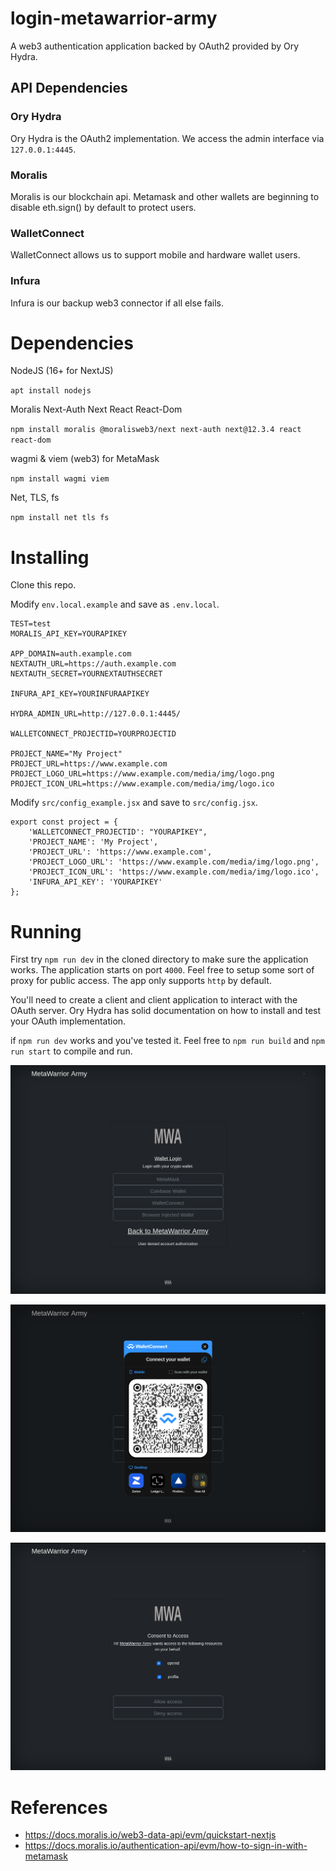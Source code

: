 # login-metawarrior-army
A web3 authentication application backed by OAuth2 provided by Ory Hydra.

## API Dependencies
### Ory Hydra
Ory Hydra is the OAuth2 implementation. We access the admin interface via `127.0.0.1:4445`.

### Moralis
Moralis is our blockchain api. Metamask and other wallets are beginning to disable eth.sign() by default to protect users.

### WalletConnect
WalletConnect allows us to support mobile and hardware wallet users.

### Infura
Infura is our backup web3 connector if all else fails.

# Dependencies
NodeJS (16+ for NextJS)

`apt install nodejs`

Moralis Next-Auth Next React React-Dom

`npm install moralis @moralisweb3/next next-auth next@12.3.4 react react-dom`

wagmi & viem (web3) for MetaMask

`npm install wagmi viem`

Net, TLS, fs 

`npm install net tls fs`

# Installing

Clone this repo.

Modify `env.local.example` and save as `.env.local`.

```
TEST=test
MORALIS_API_KEY=YOURAPIKEY

APP_DOMAIN=auth.example.com
NEXTAUTH_URL=https://auth.example.com
NEXTAUTH_SECRET=YOURNEXTAUTHSECRET

INFURA_API_KEY=YOURINFURAAPIKEY

HYDRA_ADMIN_URL=http://127.0.0.1:4445/

WALLETCONNECT_PROJECTID=YOURPROJECTID

PROJECT_NAME="My Project"
PROJECT_URL=https://www.example.com
PROJECT_LOGO_URL=https://www.example.com/media/img/logo.png
PROJECT_ICON_URL=https://www.example.com/media/img/logo.ico

```

Modify `src/config_example.jsx` and save to `src/config.jsx`.

```
export const project = {
    'WALLETCONNECT_PROJECTID': "YOURAPIKEY",
    'PROJECT_NAME': 'My Project',
    'PROJECT_URL': 'https://www.example.com',
    'PROJECT_LOGO_URL': 'https://www.example.com/media/img/logo.png',
    'PROJECT_ICON_URL': 'https://www.example.com/media/img/logo.ico',
    'INFURA_API_KEY': 'YOURAPIKEY'
};
```

# Running
First try `npm run dev` in the cloned directory to make sure the application works. The application starts on port `4000`. Feel free to setup some sort of proxy for public access. The app only supports `http` by default.

You'll need to create a client and client application to interact with the OAuth server. Ory Hydra has solid documentation on how to install and test your OAuth implementation.

if `npm run dev` works and you've tested it. Feel free to `npm run build` and `npm run start` to compile and run.

![screenshot](https://github.com/MetaWarrior-Army/login-metawarrior-army/blob/61dc3a694c486926407704c47891f232d9d46b8c/github/pics/login_oauth2.png?raw=true)

![screenshot](https://github.com/MetaWarrior-Army/login-metawarrior-army/blob/61dc3a694c486926407704c47891f232d9d46b8c/github/pics/wc_oauth2.png?raw=true)

![screenshot](https://github.com/MetaWarrior-Army/login-metawarrior-army/blob/61dc3a694c486926407704c47891f232d9d46b8c/github/pics/consent_oauth.png?raw=true)


# References
- https://docs.moralis.io/web3-data-api/evm/quickstart-nextjs
- https://docs.moralis.io/authentication-api/evm/how-to-sign-in-with-metamask
